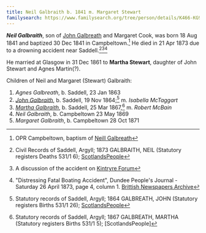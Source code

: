 ```yaml
---
title: Neil Galbraith b. 1841 m. Margaret Stewart
familysearch: https://www.familysearch.org/tree/person/details/K466-KG9
---
```

***Neil Galbraith***, son of [John Galbreath](/people/galbreath-john-1821.md) and Margaret Cook, was born 18 Aug 1841 and baptized 30 Dec 1841 in Campbeltown.[^birth] He died in 21 Apr 1873 due to a drowning accident near Saddell.[^death][^death1][^death2]

He married at Glasgow in 31 Dec 1861 to **Martha Stewart**, daughter of John Stewart and Agnes Martin(?).

Children of Neil and Margaret (Stewart) Galbraith:

1. *Agnes Galbreath*, b. Saddell, 23 Jan 1863 
2. *[John Galbraith](galbraith-john-1864-mctaggart.md)*, b. Saddell, 19 Nov 1864;[^john-birth] m. *Isabella McTaggart*
3. *[Martha Galbraith](galbraith-martha-1867-mcbain.md)*, b. Saddell, 25 Mar 1867,[^martha-birth] m. *Robert McBain*
4. *Neil Galbraith*, b. Campbeltown 23 May 1869
5. *Margaret Galbraith*, b. Campbeltown 28 Oct 1871

[^birth]: OPR Campbeltown, baptism of [Neill Galbreath](/sources/opr-campbeltown-births.md#1841-12-30-neill-galbreath)

[^marriage]: Civil Records of Glasgow; 1861 GALBRAITH, NEILL (Statutory registers Marriages 644/1 517); [ScotlandsPeople](https://www.scotlandspeople.gov.uk/view-image/nrs_stat_marriages/6244529)

[^death]: Civil Records of Saddell, Argyll; 1873 GALBRAITH, NEIL (Statutory registers Deaths 531/1 6); [ScotlandsPeople](https://www.scotlandspeople.gov.uk/view-image/nrs_stat_deaths/1623575)

[^death1]: A discussion of the accident on [Kintryre Forum](http://www.kintyreforum.com/viewtopic.php?f=60&t=16256)

[^death2]: "Distressing Fatal Boating Accident", Dundee People's Journal - Saturday 26 April 1873, page 4, column 1. [Brittish Newspapers Archive](https://www.britishnewspaperarchive.co.uk/viewer/bl/0000697/18730426/064/0004)

[^martha-birth]: Statutory records of Saddell, Argyll; 1867 GALBREATH, MARTHA (Statutory registers Births 531/1 5); [ScotlandsPeople]

[^john-birth]: Statutory records of Saddell, Argyll; 1864 GALBREATH, JOHN (Statutory registers Births 531/1 26); [ScotlandsPeople](https://www.scotlandspeople.gov.uk/view-image/nrs_stat_births/39647646)
